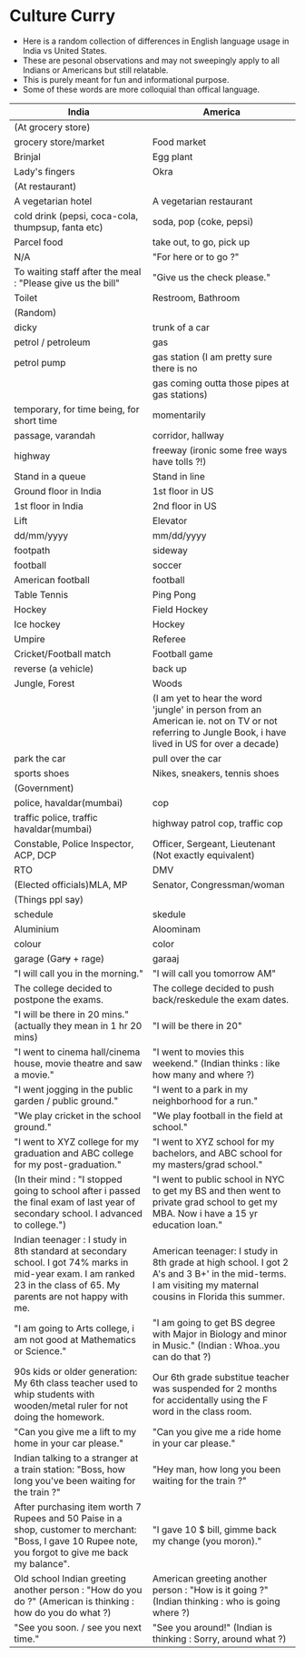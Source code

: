 # Culture Curry

- Here is a random collection of differences in English language usage in India vs United States. 
- These are pesonal observations and may not sweepingly apply to all Indians or Americans but still relatable.
- This is purely meant for fun and informational purpose.
- Some of these words are more colloquial than offical language.

| India | America |
| --- | --- |
| (At grocery store)|  
| grocery store/market | Food market |
| Brinjal | Egg plant |
| Lady's fingers | Okra |
| (At restaurant) | 
| A vegetarian hotel | A vegetarian restaurant |
| cold drink (pepsi, coca-cola, thumpsup, fanta etc) | soda, pop (coke, pepsi) |
| Parcel food | take out, to go, pick up |
| N/A | "For here or to go ?" |
| To waiting staff after the meal : "Please give us the bill" | "Give us the check please." |
| Toilet | Restroom, Bathroom | 
| (Random) |
| dicky | trunk of a car |
| petrol / petroleum | gas |
| petrol pump | gas station (I am pretty sure there is no 
| | gas coming outta those pipes at gas stations) |
| temporary, for time being, for short time | momentarily |
| passage, varandah  | corridor, hallway |
| highway | freeway (ironic some free ways have tolls ?!)|
| Stand in a queue | Stand in line |
| Ground floor in India | 1st floor in US |
| 1st floor in India | 2nd floor in US |
| Lift | Elevator |
| dd/mm/yyyy | mm/dd/yyyy |
| footpath | sideway |
| football | soccer |
| American football | football |
| Table Tennis | Ping Pong |
| Hockey | Field Hockey |
| Ice hockey | Hockey |
| Umpire | Referee |
| Cricket/Football match | Football game |
| reverse (a vehicle) | back up |
| Jungle, Forest | Woods |
| | (I am yet to hear the word 'jungle' in person from an American ie. not on TV or not referring to Jungle Book, i have lived in US for over a decade)|
| park the car | pull over the car |
| sports shoes | Nikes, sneakers, tennis shoes |
| (Government) | 
| police, havaldar(mumbai) | cop |
| traffic police, traffic havaldar(mumbai) | highway patrol cop, traffic cop |
| Constable, Police Inspector, ACP, DCP | Officer, Sergeant, Lieutenant (Not exactly equivalent) |
| RTO | DMV |
| (Elected officials)MLA, MP | Senator, Congressman/woman |
| (Things ppl say) | |
| schedule | skedule |
| Aluminium | Aloominam |
| colour | color |
| garage (Ga~~ry~~ + rage) | garaaj |
| "I will call you in the morning." | "I will call you tomorrow AM" |
| The college decided to postpone the exams. | The college decided to push back/reskedule the exam dates. |
| "I will be there in 20 mins." (actually they mean in 1 hr 20 mins) | "I will be there in 20" |
| "I went to cinema hall/cinema house, movie theatre and saw a movie." | "I went to movies this weekend." (Indian thinks : like how many and where ?) |
| "I went jogging in the public garden / public ground." | "I went to a park in my neighborhood for a run." |
| "We play cricket in the school ground." | "We play football in the field at school." |
| "I went to XYZ college for my graduation and ABC college for my post-graduation." | "I went to XYZ school for my bachelors, and ABC school for my masters/grad school." |
| (In their mind : "I stopped going to school after i passed the final exam of last year of secondary school. I advanced to college.") | "I went to public school in NYC to get my BS and then went to private grad school to get my MBA. Now i have a 15 yr education loan." |
| Indian teenager : I study in 8th standard at secondary school. I got 74% marks in mid-year exam. I am ranked 23 in the class of 65. My parents are not happy with me. | American teenager: I study in 8th grade at high school. I got 2 A's and 3 B+' in the mid-terms. I am visiting my maternal cousins in Florida this summer. |
| "I am going to Arts college, i am not good at Mathematics or Science." | "I am going to get BS degree with Major in Biology and minor in Music." (Indian : Whoa..you can do that ?)|
| 90s kids or older generation: My 6th class teacher used to whip students with wooden/metal ruler for not doing the homework. | Our 6th grade substitue teacher was suspended for 2 months for accidentally using the F word in the class room. |
| "Can you give me a lift to my home in your car please." | "Can you give me a ride home in your car please." |
| Indian talking to a stranger at a train station: "Boss, how long you've been waiting for the train ?" | "Hey man, how long you been waiting for the train ?" |
| After purchasing item worth 7 Rupees and 50 Paise in a shop, customer to merchant: "Boss, I gave 10 Rupee note, you forgot to give me back my balance". | "I gave 10 $ bill, gimme back my change (you moron)." |
| Old school Indian greeting another person : "How do you do ?" (American is thinking : how do you do what ?) | American greeting another person : "How is it going ?" (Indian thinking : who is going where ?) |
| "See you soon. / see you next time." | "See you around!" (Indian is thinking : Sorry, around what ?) |
